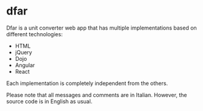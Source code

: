 # dfar

Dfar is a unit converter web app that has multiple implementations based on different technologies:
- HTML
- jQuery
- Dojo
- Angular
- React

Each implementation is completely independent from the others.

Please note that all messages and comments are in Italian. However, the source code is in English as usual.
